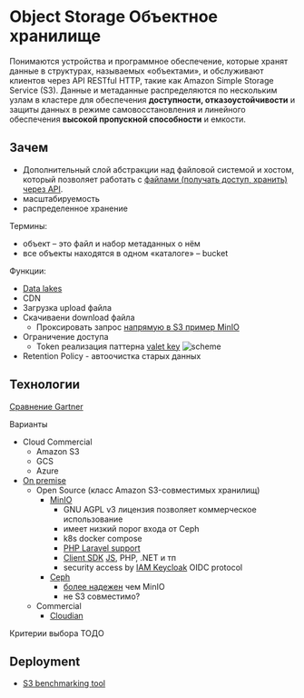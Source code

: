 # Object Storage Объектное хранилище

Понимаются устройства и программное обеспечение, которые хранят данные в структурах, называемых «объектами», и обслуживают клиентов через API RESTful HTTP, такие как Amazon Simple Storage Service (S3). 
Данные и метаданные распределяются по нескольким узлам в кластере для обеспечения __доступности, отказоустойчивости__ и защиты данных в режиме самовосстановления и линейного обеспечения __высокой пропускной способности__ и емкости.

## Зачем

- Дополнительный слой абстракции над файловой системой и хостом, который позволяет работать с [файлами (получать доступ, хранить) через API](https://habr.com/ru/company/ozontech/blog/586024/).
- масштабируемость
- распределенное хранение

Термины:
- объект – это файл и набор метаданных о нём
- все объекты находятся в одном «каталоге» – bucket

Функции:
- [Data lakes](https://cloudian.com/guides/hybrid-it/on-premises-object-storage/)
- CDN
- Загрузка upload файла
- Скачиваени download файла
	- Проксировать запрос [напрямую в S3 пример MinIO](https://habr.com/ru/company/ozontech/blog/586024/)
- Ограничение доступа 
	- Token реализация паттерна [valet key](https://learn.microsoft.com/en-us/azure/architecture/patterns/valet-key)
	![scheme](https://learn.microsoft.com/en-us/azure/architecture/patterns/_images/valet-key-pattern.png)
- Retention Policy - автоочистка старых данных

## Технологии

[Сравнение Gartner](https://www.gartner.com/reviews/market/distributed-file-systems-and-object-storage)

Варианты
- Cloud Commercial
	- Amazon S3
	- GCS
	- Azure	
- [On premise](https://geekflare.com/self-hosted-s3/)
	- Open Source (класс Amazon S3-совместимых хранилищ)
		- [MinIO](https://min.io/)
			- GNU AGPL v3 лицензия позволяет коммерческое использование
			- имеет низкий порог входа от Ceph
			- k8s docker compose
			- [PHP Laravel support](https://laravel.com/docs/9.x/filesystem#amazon-s3-compatible-filesystems)
			- [Client SDK](https://min.io/docs/minio/linux/developers/minio-drivers.html#minio-drivers) [JS](https://github.com/minio/minio-js), PHP, .NET и тп
			- security access by [IAM Keycloak](https://min.io/product/identity-and-access-management) OIDC protocol
		- [Ceph](https://ceph.com/en/)
			- [более надежен](https://habr.com/ru/company/ozontech/blog/586024/#comment_23647704) чем MinIO
			- не S3 совместимо?
	- Commercial		
		- [Cloudian](https://cloudian.com/guides/hybrid-it/on-premises-object-storage/)

Критерии выбора
ТОДО

## Deployment

- [S3 benchmarking tool](https://github.com/minio/warp)